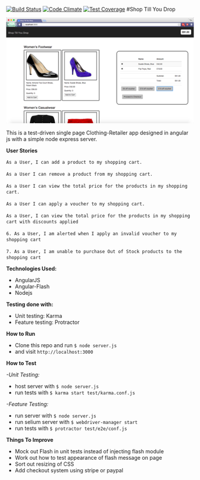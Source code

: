 [![Build Status](https://travis-ci.org/Munded/Clothing-Retailer.svg?branch=master)](https://travis-ci.org/Munded/Clothing-Retailer)
[![Code Climate](https://codeclimate.com/github/Munded/Clothing-Retailer/badges/gpa.svg)](https://codeclimate.com/github/Munded/Clothing-Retailer)
[![Test Coverage](https://codeclimate.com/github/Munded/Clothing-Retailer/badges/coverage.svg)](https://codeclimate.com/github/Munded/Clothing-Retailer/coverage)
#Shop Till You Drop


![Shop Till You Drop](https://github.com/Munded/Clothing-Retailer/blob/master/app/public/images/Screen%20Shot%202015-06-18%20at%2019.06.08.png)

This is a test-driven single page Clothing-Retailer app designed in angular js with a simple node express server.

**User Stories**
```
As a User, I can add a product to my shopping cart.

As a User I can remove a product from my shopping cart.

As a User I can view the total price for the products in my shopping cart.

As a User I can apply a voucher to my shopping cart.

As a User, I can view the total price for the products in my shopping cart with discounts applied

6. As a User, I am alerted when I apply an invalid voucher to my shopping cart

7. As a User, I am unable to purchase Out of Stock products to the shopping cart
 ```

**Technologies Used:**

- AngularJS
- Angular-Flash
- Nodejs

**Testing done with:**

- Unit testing: Karma
- Feature testing: Protractor

**How to Run**
- Clone this repo and run 
  ``$ node server.js``
- and visit ``http://localhost:3000``
  
**How to Test**

*-Unit Testing:*
- host server with ``$ node server.js``
- run tests with ``$ karma start test/karma.conf.js``

*-Feature Testing:*
- run server with ``$ node server.js``
- run selium server with ``$ webdriver-manager start``
- run tests with ``$ protractor test/e2e/conf.js``
 
**Things To Improve**
- Mock out Flash in unit tests instead of injecting flash module
- Work out how to test appearance of flash message on page
- Sort out resizing of CSS
- Add checkout system using stripe or paypal

 


